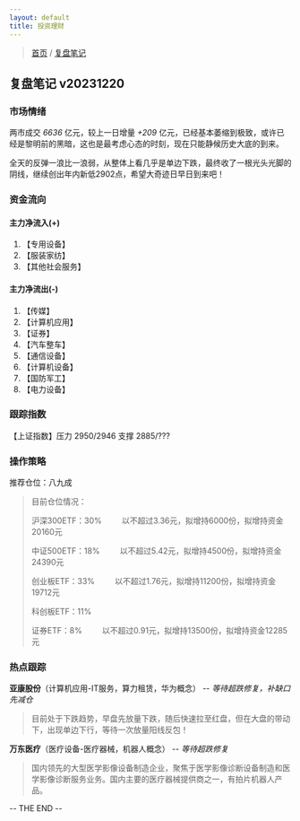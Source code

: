 ```yaml
---
layout: default
title: 投资理财
---
```


> [首页](/index.html) / [复盘笔记](/investment/replay-index.md)

## 复盘笔记 v20231220

### 市场情绪

两市成交 *6636* 亿元，较上一日增量 *+209* 亿元，已经基本萎缩到极致，或许已经是黎明前的黑暗，这也是最考虑心态的时刻，现在只能静候历史大底的到来。

全天的反弹一浪比一浪弱，从整体上看几乎是单边下跌，最终收了一根光头光脚的阴线，继续创出年内新低2902点，希望大奇迹日早日到来吧！


### 资金流向

#### 主力净流入(+)

1. 【专用设备】
2. 【服装家纺】
3. 【其他社会服务】


#### 主力净流出(-)

1. 【传媒】
2. 【计算机应用】
3. 【证券】
4. 【汽车整车】
5. 【通信设备】
6. 【计算机设备】
7. 【国防军工】
8. 【电力设备】


### 跟踪指数

【上证指数】压力 2950/2946 支撑 2885/???


### 操作策略

推荐仓位：八九成

> 目前仓位情况：
> 
> 沪深300ETF：30%
> &emsp;&emsp; 以不超过3.36元，拟增持6000份，拟增持资金20160元
> 
> 中证500ETF：18%
> &emsp;&emsp; 以不超过5.42元，拟增持4500份，拟增持资金24390元
> 
> 创业板ETF：33%
> &emsp;&emsp; 以不超过1.76元，拟增持11200份，拟增持资金19712元
> 
> 科创板ETF：11%
> 
> 证券ETF：8%
> &emsp;&emsp; 以不超过0.91元，拟增持13500份，拟增持资金12285元


### 热点跟踪

**亚康股份**（计算机应用-IT服务，算力租赁，华为概念） -- *等待超跌修复，补缺口先减仓*
> 目前处于下跌趋势，早盘先放量下跌，随后快速拉至红盘，但在大盘的带动下，出现单边下行，等待一次放量阳线反包！

**万东医疗**（医疗设备-医疗器械，机器人概念） -- *等待超跌修复*
> 国内领先的大型医学影像设备制造企业，聚焦于医学影像诊断设备制造和医学影像诊断服务业务。国内主要的医疗器械提供商之一，有拍片机器人产品。


-- THE END --
